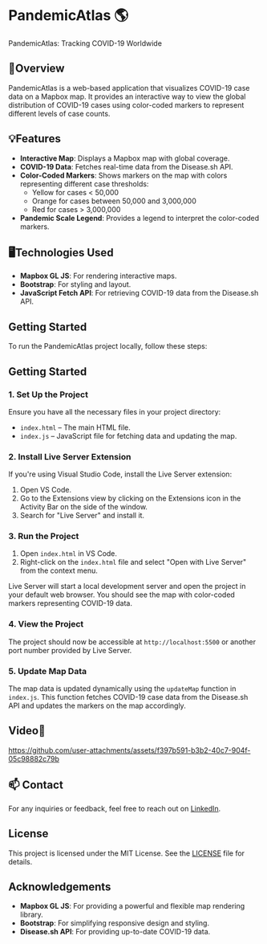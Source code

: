 # PandemicAtlas 🌎
PandemicAtlas: Tracking COVID-19 Worldwide

## 📖Overview

PandemicAtlas is a web-based application that visualizes COVID-19 case data on a Mapbox map. It provides an interactive way to view the global distribution of COVID-19 cases using color-coded markers to represent different levels of case counts.

## 💡Features

- **Interactive Map**: Displays a Mapbox map with global coverage.
- **COVID-19 Data**: Fetches real-time data from the Disease.sh API.
- **Color-Coded Markers**: Shows markers on the map with colors representing different case thresholds:
  - Yellow for cases < 50,000
  - Orange for cases between 50,000 and 3,000,000
  - Red for cases > 3,000,000
- **Pandemic Scale Legend**: Provides a legend to interpret the color-coded markers.

## 🖥️Technologies Used

- **Mapbox GL JS**: For rendering interactive maps.
- **Bootstrap**: For styling and layout.
- **JavaScript Fetch API**: For retrieving COVID-19 data from the Disease.sh API.

## Getting Started

To run the PandemicAtlas project locally, follow these steps:

## Getting Started

### 1. Set Up the Project

Ensure you have all the necessary files in your project directory:

- `index.html` – The main HTML file.
- `index.js` – JavaScript file for fetching data and updating the map.

### 2. Install Live Server Extension

If you're using Visual Studio Code, install the Live Server extension:

1. Open VS Code.
2. Go to the Extensions view by clicking on the Extensions icon in the Activity Bar on the side of the window.
3. Search for "Live Server" and install it.

### 3. Run the Project

1. Open `index.html` in VS Code.
2. Right-click on the `index.html` file and select "Open with Live Server" from the context menu.

Live Server will start a local development server and open the project in your default web browser. You should see the map with color-coded markers representing COVID-19 data.

### 4. View the Project

The project should now be accessible at `http://localhost:5500` or another port number provided by Live Server.

### 5. Update Map Data

The map data is updated dynamically using the `updateMap` function in `index.js`. This function fetches COVID-19 case data from the Disease.sh API and updates the markers on the map accordingly.

## Video🎥

https://github.com/user-attachments/assets/f397b591-b3b2-40c7-904f-05c98882c79b


## 📫 Contact

For any inquiries or feedback, feel free to reach out on [LinkedIn](https://www.linkedin.com/in/prabhavsetia/).

## License

This project is licensed under the MIT License. See the [LICENSE](LICENSE) file for details.

## Acknowledgements

- **Mapbox GL JS**: For providing a powerful and flexible map rendering library.
- **Bootstrap**: For simplifying responsive design and styling.
- **Disease.sh API**: For providing up-to-date COVID-19 data.



